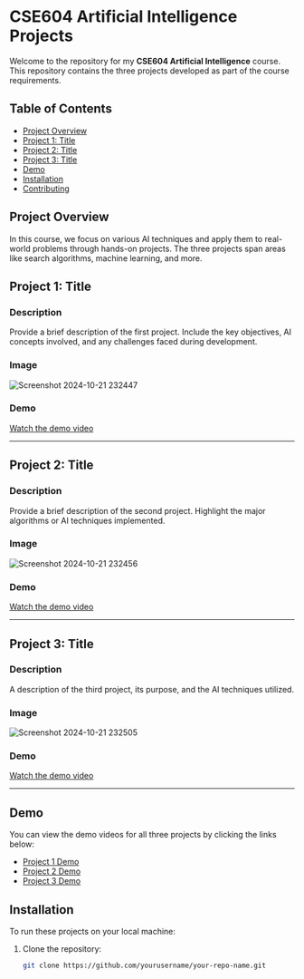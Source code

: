 # CSE604 Artificial Intelligence Projects

Welcome to the repository for my **CSE604 Artificial Intelligence** course. This repository contains the three projects developed as part of the course requirements.

## Table of Contents
- [Project Overview](#project-overview)
- [Project 1: Title](#project-1-title)
- [Project 2: Title](#project-2-title)
- [Project 3: Title](#project-3-title)
- [Demo](#demo)
- [Installation](#installation)
- [Contributing](#contributing)

## Project Overview

In this course, we focus on various AI techniques and apply them to real-world problems through hands-on projects. The three projects span areas like search algorithms, machine learning, and more.

## Project 1: Title
### Description
Provide a brief description of the first project. Include the key objectives, AI concepts involved, and any challenges faced during development.

### Image
![Screenshot 2024-10-21 232447](https://github.com/user-attachments/assets/58a746a8-78fb-4d55-ab82-533395ebac12)


### Demo
[Watch the demo video](link-to-demo)

---

## Project 2: Title
### Description
Provide a brief description of the second project. Highlight the major algorithms or AI techniques implemented.

### Image
![Screenshot 2024-10-21 232456](https://github.com/user-attachments/assets/6bb442ef-f2ab-4503-86ee-afb2a16f769b)


### Demo
[Watch the demo video](link-to-demo)

---

## Project 3: Title
### Description
A description of the third project, its purpose, and the AI techniques utilized.

### Image
![Screenshot 2024-10-21 232505](https://github.com/user-attachments/assets/860abd0a-ba10-4bff-836c-dc7ea95a6dc0)

### Demo
[Watch the demo video](link-to-demo)

---

## Demo

You can view the demo videos for all three projects by clicking the links below:

- [Project 1 Demo](link-to-project1-demo)
- [Project 2 Demo](link-to-project2-demo)
- [Project 3 Demo](link-to-project3-demo)

## Installation

To run these projects on your local machine:

1. Clone the repository:
   ```bash
   git clone https://github.com/yourusername/your-repo-name.git
